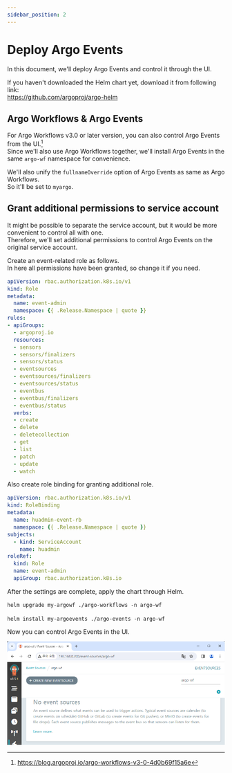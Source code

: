 ```yaml
---
sidebar_position: 2
---
```


# Deploy Argo Events

In this document, we'll deploy Argo Events and control it through the UI.

If you haven't downloaded the Helm chart yet, download it from following link:  
https://github.com/argoproj/argo-helm

## Argo Workflows & Argo Events

For Argo Workflows v3.0 or later version, you can also control Argo Events from the UI.[^1]  
Since we'll also use Argo Workflows together, we'll install Argo Events in the same `argo-wf` namespace for convenience.

We'll also unify the `fullnameOverride` option of Argo Events as same as Argo Workflows.  
So it'll be set to `myargo`.

## Grant additional permissions to service account

It might be possible to separate the service account, but it would be more convenient to control all with one.  
Therefore, we'll set additional permissions to control Argo Events on the original service account.

Create an event-related role as follows.  
In here all permissions have been granted, so change it if you need.

<!-- prettier-ignore -->
```yaml title="event-admin.yaml"
apiVersion: rbac.authorization.k8s.io/v1
kind: Role
metadata:
  name: event-admin
  namespace: {{ .Release.Namespace | quote }}
rules:
- apiGroups:
  - argoproj.io
  resources:
  - sensors
  - sensors/finalizers
  - sensors/status
  - eventsources
  - eventsources/finalizers
  - eventsources/status
  - eventbus
  - eventbus/finalizers
  - eventbus/status
  verbs:
  - create
  - delete
  - deletecollection
  - get
  - list
  - patch
  - update
  - watch
```

Also create role binding for granting additional role.

<!-- prettier-ignore -->
```yaml title="rb-admin-event.yaml"
apiVersion: rbac.authorization.k8s.io/v1
kind: RoleBinding
metadata:
  name: huadmin-event-rb
  namespace: {{ .Release.Namespace | quote }}
subjects:
  - kind: ServiceAccount
    name: huadmin
roleRef:
  kind: Role
  name: event-admin
  apiGroup: rbac.authorization.k8s.io
```

After the settings are complete, apply the chart through Helm.

```
helm upgrade my-argowf ./argo-workflows -n argo-wf

helm install my-argoevents ./argo-events -n argo-wf
```

Now you can control Argo Events in the UI.

![Event UI](img/4-2-event-ui.png)

[^1]: https://blog.argoproj.io/argo-workflows-v3-0-4d0b69f15a6e
